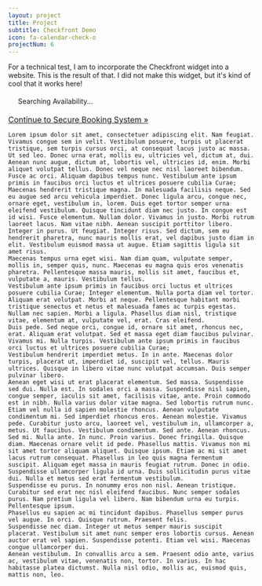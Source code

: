 ```yaml
---
layout: project
title: Project
subtitle: Checkfront Demo
icon: fa-calendar-check-o
projectNum: 6
---
```


For a technical test, I am to incorporate the Checkfront widget into a website. This is the result of that. I did not make this widget, but it's kind of cool that it works here!

<div>
<script type="text/javascript" src="//jayscodingservices.checkfront.com/lib/interface--31.js"></script>
<!-- CHECKFRONT BOOKING PLUGIN v23-->
<div id="CHECKFRONT_WIDGET_01"><p id="CHECKFRONT_LOADER" style="background: url('//jayscodingservices.checkfront.com/images/loader.gif') left center no-repeat; padding: 5px 5px 5px 20px">Searching Availability...</p></div>
<script>
new DROPLET.Widget ({
host: 'jayscodingservices.checkfront.com',
target: 'CHECKFRONT_WIDGET_01',
category_id: '11',
provider: 'droplet'
}).render();
</script>
<noscript><a href="https://jayscodingservices.checkfront.com/reserve/" style="font-size: 16px">Continue to Secure Booking System &raquo;</a></noscript>
</div>

    Lorem ipsum dolor sit amet, consectetuer adipiscing elit. Nam feugiat. Vivamus congue sem in velit. Vestibulum posuere, turpis ut placerat tristique, sem turpis cursus orci, at consequat lacus justo ac massa. Ut sed leo. Donec urna erat, mollis eu, ultricies vel, dictum at, dui. Aenean nunc augue, dictum at, lobortis vel, ultricies id, enim. Morbi aliquet volutpat tellus. Donec vel neque nec nisl laoreet bibendum. Fusce ac orci. Aliquam dapibus tempus nunc. Vestibulum ante ipsum primis in faucibus orci luctus et ultrices posuere cubilia Curae; Maecenas hendrerit tristique magna. In malesuada facilisis neque. Sed eu augue sed arcu vehicula imperdiet. Donec ligula arcu, congue nec, ornare eget, vestibulum in, lorem. Duis eget tortor semper urna eleifend vestibulum. Quisque tincidunt diam nec justo. In congue est id wisi. Fusce elementum. Nullam dolor. Vivamus in justo. Morbi rutrum laoreet lacus. Nam vitae nibh. Aenean suscipit porttitor libero. Integer in purus. Ut feugiat. Integer risus. Sed dictum, sem eu hendrerit pharetra, nunc mauris mollis erat, vel dapibus justo diam in elit. Vestibulum euismod massa ut augue. Etiam sagittis ligula sit amet risus. 
    Maecenas tempus urna eget wisi. Nam diam quam, vulputate semper, mollis in, semper quis, nunc. Maecenas eu magna quis eros venenatis pharetra. Pellentesque massa mauris, mollis sit amet, faucibus et, vulputate a, mauris. Vestibulum tellus. 
    Vestibulum ante ipsum primis in faucibus orci luctus et ultrices posuere cubilia Curae; Integer elementum. Nulla porta diam vel tortor. Aliquam erat volutpat. Morbi at neque. Pellentesque habitant morbi tristique senectus et netus et malesuada fames ac turpis egestas. Nullam nec sapien. Morbi a ligula. Phasellus diam nisl, tristique vitae, elementum at, vulputate vel, erat. Cras eleifend. 
    Duis pede. Sed neque orci, congue id, ornare sit amet, rhoncus nec, erat. Aliquam erat volutpat. Sed et massa eget diam faucibus pulvinar. Vivamus mi. Nulla turpis. Vestibulum ante ipsum primis in faucibus orci luctus et ultrices posuere cubilia Curae; 
    Vestibulum hendrerit imperdiet metus. In in ante. Maecenas dolor turpis, placerat ut, imperdiet id, suscipit vel, tellus. Mauris ultrices. Quisque in libero vitae nunc volutpat accumsan. Duis semper pulvinar libero. 
    Aenean eget wisi ut erat placerat elementum. Sed massa. Suspendisse sed dui. Nulla est. In sodales orci a massa. Suspendisse nisl sapien, congue semper, iaculis sit amet, facilisis vitae, ante. Proin commodo est in nibh. Nulla varius dolor vitae magna. Sed lobortis rutrum nunc. Etiam vel nulla id sapien molestie rhoncus. Aenean vulputate condimentum mi. Sed imperdiet rhoncus eros. Aenean molestie. Vivamus pede. Curabitur justo arcu, laoreet vel, vestibulum in, ullamcorper a, metus. Ut faucibus. Vestibulum condimentum. Sed ante. Aenean rhoncus. Sed mi. Nulla ante. In nunc. Proin varius. Donec fringilla. Quisque diam. Maecenas ornare velit id pede. Phasellus mattis. Vivamus non mi sit amet tortor aliquam aliquet. Quisque ipsum. Etiam ac mi sit amet lacus rutrum consequat. Phasellus in leo quis magna fermentum suscipit. Aliquam eget massa in mauris feugiat rutrum. Donec in odio. Suspendisse ullamcorper ligula id urna. Duis sollicitudin purus vitae dui. Nulla et metus sed erat fermentum vestibulum. 
    Suspendisse eu purus. In nonummy eros non nisl. Aenean tristique. Curabitur sed erat nec nisl eleifend faucibus. Nunc semper sodales purus. Nam pretium ligula vel libero. Nam bibendum urna eu turpis. Pellentesque ipsum. 
    Phasellus eu sapien ac mi tincidunt dapibus. Phasellus semper purus vel augue. In orci. Quisque rutrum. Praesent felis. 
    Suspendisse nec diam. Integer ut metus semper mauris suscipit placerat. Vestibulum sit amet nunc semper eros lobortis cursus. Aenean auctor erat vel sapien. Suspendisse potenti. Etiam vel wisi. Maecenas congue ullamcorper dui. 
    Aenean vestibulum. In convallis arcu a sem. Praesent odio ante, varius ac, vestibulum vitae, venenatis non, tortor. In varius. In hac habitasse platea dictumst. Nulla nisl odio, mollis ac, euismod quis, mattis non, leo.
